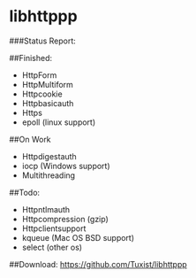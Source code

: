 # libhttppp

###Status Report:

##Finished:
- HttpForm
- HttpMultiform
- Httpcookie
- Httpbasicauth
- Https
- epoll (linux support)

##On Work
- Httpdigestauth
- iocp (Windows support)
- Multithreading

##Todo:
- Httpntlmauth
- Httpcompression (gzip)
- Httpclientsupport
- kqueue (Mac OS BSD support)
- select (other os)

##Download:
https://github.com/Tuxist/libhttppp

